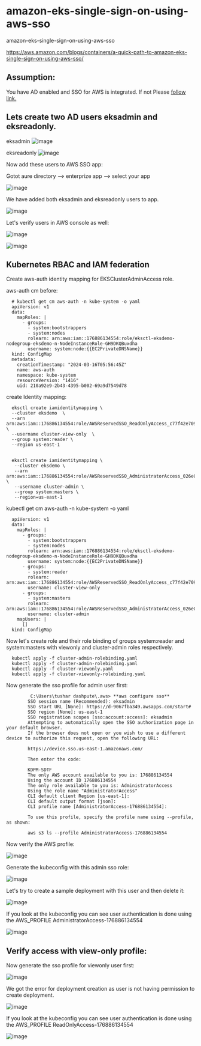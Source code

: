 # amazon-eks-single-sign-on-using-aws-sso
amazon-eks-single-sign-on-using-aws-sso

https://aws.amazon.com/blogs/containers/a-quick-path-to-amazon-eks-single-sign-on-using-aws-sso/

Assumption:
-------------------

You have AD enabled and SSO for AWS is integrated. If not Please [follow link.](https://github.com/tushardashpute/sso_eks_authentication)


Lets create two AD users eksadmin and eksreadonly.
------------------------------------------------
eksadmin
![image](https://github.com/tushardashpute/amazon-eks-single-sign-on-using-aws-sso/assets/74225291/ef187892-5990-4c30-9b1c-2051844c736a)

eksreadonly
![image](https://github.com/tushardashpute/amazon-eks-single-sign-on-using-aws-sso/assets/74225291/e15ec34f-fff3-4481-9af6-f7e1e7a82439)

Now add these users to AWS SSO app:

Gotot aure directory --> enterprize app --> select your app

![image](https://github.com/tushardashpute/amazon-eks-single-sign-on-using-aws-sso/assets/74225291/dd26f19d-8f49-4b05-bff4-d7fa2e8b4be3)

We have added both eksadmin and eksreadonly users to app.

![image](https://github.com/tushardashpute/amazon-eks-single-sign-on-using-aws-sso/assets/74225291/76819857-9b14-4e8a-87d7-bf4ba690e26f)

Let's verify users in AWS console as well:

![image](https://github.com/tushardashpute/amazon-eks-single-sign-on-using-aws-sso/assets/74225291/84f3c96f-3492-45c9-a2fc-6c52989a37e9)

![image](https://github.com/tushardashpute/amazon-eks-single-sign-on-using-aws-sso/assets/74225291/27308f9d-f6a4-4e75-b9ef-5630957b53cc)

Kubernetes RBAC and IAM federation
----------------------------------

Create aws-auth identity mapping for EKSClusterAdminAccess role.

aws-auth cm before:

      # kubectl get cm aws-auth -n kube-system -o yaml
      apiVersion: v1
      data:
        mapRoles: |
          - groups:
            - system:bootstrappers
            - system:nodes
            rolearn: arn:aws:iam::176886134554:role/eksctl-eksdemo-nodegroup-eksdemo-n-NodeInstanceRole-GH9DKQBuxdha
            username: system:node:{{EC2PrivateDNSName}}
      kind: ConfigMap
      metadata:
        creationTimestamp: "2024-03-16T05:56:45Z"
        name: aws-auth
        namespace: kube-system
        resourceVersion: "1416"
        uid: 210a92e9-2b43-4395-b002-69a9d7549d78

create Identity mapping:

      eksctl create iamidentitymapping \
      --cluster eksdemo  \
      --arn arn:aws:iam::176886134554:role/AWSReservedSSO_ReadOnlyAccess_c77f42e70907aa5d  \
      --username cluster-view-only  \
      --group system:reader \
      --region us-east-1

   
      eksctl create iamidentitymapping \
       --cluster eksdemo \
       --arn arn:aws:iam::176886134554:role/AWSReservedSSO_AdministratorAccess_026e0779fc59ced0 \
       --username cluster-admin \
       --group system:masters \
       --region=us-east-1	

kubectl get cm aws-auth -n kube-system -o yaml

      apiVersion: v1
      data:
        mapRoles: |
          - groups:
            - system:bootstrappers
            - system:nodes
            rolearn: arn:aws:iam::176886134554:role/eksctl-eksdemo-nodegroup-eksdemo-n-NodeInstanceRole-GH9DKQBuxdha
            username: system:node:{{EC2PrivateDNSName}}
          - groups:
            - system:reader
            rolearn: arn:aws:iam::176886134554:role/AWSReservedSSO_ReadOnlyAccess_c77f42e70907aa5d
            username: cluster-view-only
          - groups:
            - system:masters
            rolearn: arn:aws:iam::176886134554:role/AWSReservedSSO_AdministratorAccess_026e0779fc59ced0
            username: cluster-admin
        mapUsers: |
          []
      kind: ConfigMap

Now let's create role and their role binding of groups system:reader and system:masters with viewonly and cluster-admin roles respectively.

      kubectl apply -f cluster-admin-rolebinding.yaml
      kubectl apply -f cluster-admin-rolebinding.yaml
      kubectl apply -f cluster-viewonly.yaml
      kubectl apply -f cluster-viewonly-rolebinding.yaml

Now generate the sso profile for admin user first:

             C:\Users\tushar dashpute\.aws> **aws configure sso**
            SSO session name (Recommended): eksadmin
            SSO start URL [None]: https://d-9067fba349.awsapps.com/start#
            SSO region [None]: us-east-1
            SSO registration scopes [sso:account:access]: eksadmin
            Attempting to automatically open the SSO authorization page in your default browser.
            If the browser does not open or you wish to use a different device to authorize this request, open the following URL:
            
            https://device.sso.us-east-1.amazonaws.com/
            
            Then enter the code:
            
            KDPM-SDTF
            The only AWS account available to you is: 176886134554
            Using the account ID 176886134554
            The only role available to you is: AdministratorAccess
            Using the role name "AdministratorAccess"
            CLI default client Region [us-east-1]:
            CLI default output format [json]:
            CLI profile name [AdministratorAccess-176886134554]:
            
            To use this profile, specify the profile name using --profile, as shown:
            
            aws s3 ls --profile AdministratorAccess-176886134554

Now verify the AWS profile:

![image](https://github.com/tushardashpute/amazon-eks-single-sign-on-using-aws-sso/assets/74225291/ff228567-b8bc-4d7d-8439-0e51c04f7403)

Generate the kubeconfig with this admin sso role:

![image](https://github.com/tushardashpute/amazon-eks-single-sign-on-using-aws-sso/assets/74225291/81181f64-817c-4b5d-827a-543b148e88a3)

Let's try to create a sample deployment with this user and then delete it:

![image](https://github.com/tushardashpute/amazon-eks-single-sign-on-using-aws-sso/assets/74225291/fe758207-7319-493a-880c-3c721bd116e1)

If you look at the kubeconfig you can see user authentication is done using the AWS_PROFILE  AdministratorAccess-176886134554

![image](https://github.com/tushardashpute/amazon-eks-single-sign-on-using-aws-sso/assets/74225291/2257a7bb-4270-4a18-945a-ad15e875dc72)

Verify access with view-only profile:
-------------------------------------
Now generate the sso profile for viewonly user first:

![image](https://github.com/tushardashpute/amazon-eks-single-sign-on-using-aws-sso/assets/74225291/a49ca35e-1ef1-4a77-bec0-8d01f975ddc8)

We got the error for deployment creation as user is not having permission to create deployment.

![image](https://github.com/tushardashpute/amazon-eks-single-sign-on-using-aws-sso/assets/74225291/6a561fb8-2aa0-426a-a757-f93090b6f6f0)

If you look at the kubeconfig you can see user authentication is done using the AWS_PROFILE ReadOnlyAccess-176886134554

![image](https://github.com/tushardashpute/amazon-eks-single-sign-on-using-aws-sso/assets/74225291/ef1f84a5-e2b9-4cdb-a2ef-0c73488d7dda)


